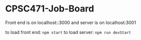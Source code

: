 # CPSC471-Job-Board
Front end is on localhost::3000 and server is on localhost:3001

to load front end: ```npm start```
to load server: ```npm run devStart```
